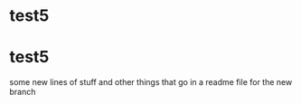# test5
# test5
some new lines of stuff
and other things that go in a readme file
for the new branch

